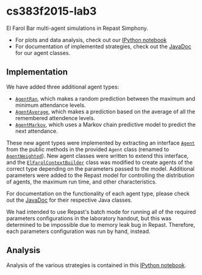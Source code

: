 cs383f2015-lab3
================

El Farol Bar multi-agent simulations in Repast Simphony.
 - For plots and data analysis, check out our [IPython notebook](http://nbviewer.ipython.org/github/hawkw/cs383f2015-lab3/blob/master/analysis.ipynb)
 - For documentation of implemented strategies, check out the [JavaDoc](http://hawkweisman.me/cs383f2015-lab3/) for our agent classes.

Implementation
--------------

We have added three additional agent types:
 - [`AgentRan`](http://hawkweisman.me/cs383f2015-lab3/elfarol/AgentRan.html), which makes a random prediction between the maximum and minimum attendance levels.
 - [`AgentAverage`](http://hawkweisman.me/cs383f2015-lab3/elfarol/AgentAverage.html), which makes a prediction based on the average of all the remembered attendence levels.
 - [`AgentMarkov`](http://hawkweisman.me/cs383f2015-lab3/elfarol/AgentMarkov.html), which uses a Markov chain predictive model to predict the next attendance.

These new agent types were implemented by extracting an interface [`Agent`](http://hawkweisman.me/cs383f2015-lab3/elfarol/Agent.html) from the public methods in the provided `Agent` class (renamed to [`AgentWeighted`](http://hawkweisman.me/cs383f2015-lab3/elfarol/AgentWeighted.html)). New agent classes were written to extend this interface, and the [`ElFarolContextBuilder`](http://hawkweisman.me/cs383f2015-lab3/elfarol/ElFarolContextBuilder.html) class was modified to create agents of the correct type depending on the parameters passed to the model. Additional parameters were added to the Repast model for controlling the distribution of agents, the maximum run time, and other characteristics.

For documentation on the functionality of each agent type, please check out the [JavaDoc](http://hawkweisman.me/cs383f2015-lab3/) for their respective Java classes.

We had intended to use Repast's batch mode for running all of the required parameters configurations in the laboratory handout, but this was determined to be impossible due to memory leak bug in Repast. Therefore, each parameters configuration was run by hand, instead.

Analysis
--------

Analysis of the various strategies is contained in this [IPython notebook](http://nbviewer.ipython.org/github/hawkw/cs383f2015-lab3/blob/master/analysis.ipynb).
